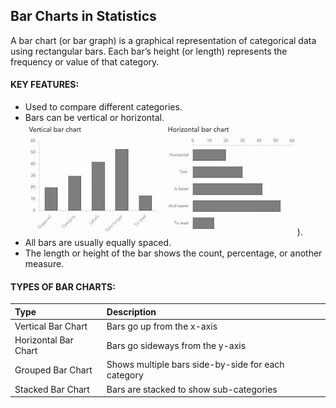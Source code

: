 ## Bar Charts in Statistics
A bar chart (or bar graph) is a graphical representation of categorical data using rectangular bars. Each bar’s height (or length) represents the frequency or value of that category.

#### KEY FEATURES:
- Used to compare different categories.
- Bars can be vertical or horizontal.
  ![bars](https://github.com/tamunoWoks/Statistics/blob/main/images/double.jfif)).  
- All bars are usually equally spaced.
- The length or height of the bar shows the count, percentage, or another measure.

#### TYPES OF BAR CHARTS:
|Type|Description|
|:---|:----------|
|Vertical Bar Chart|	Bars go up from the x-axis|
|Horizontal Bar Chart|	Bars go sideways from the y-axis|
|Grouped Bar Chart|	Shows multiple bars side-by-side for each category|
|Stacked Bar Chart|	Bars are stacked to show sub-categories|
